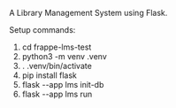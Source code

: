 A Library Management System using Flask.

Setup commands:
1. cd frappe-lms-test
2. python3 -m venv .venv
3. . .venv/bin/activate
4. pip install flask
5. flask --app lms init-db
6. flask --app lms run
